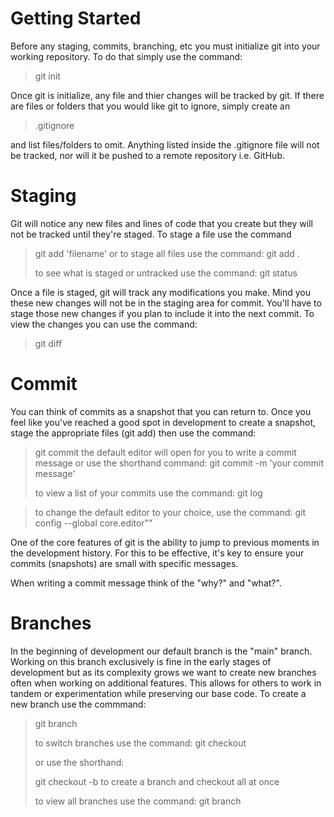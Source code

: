 # Getting Started

Before any staging, commits, branching, etc you must initialize git into your working repository. To do that simply use the command:

  > git init

Once git is initialize, any file and thier changes will be tracked by git. If there are files or folders that you would like git to ignore, simply create an

  > .gitignore

and list files/folders to omit. Anything listed inside the .gitignore file will not be tracked, nor will it be pushed to a remote repository i.e. GitHub.

# Staging

Git will notice any new files and lines of code that you create but they will not be tracked until they're staged. To stage a file use the command

  > git add 'filename'
  > or to stage all files use the command:
  > git add .
  >
  > to see what is staged or untracked use the command:
  > git status

Once a file is staged, git will track any modifications you make. Mind you these new changes will not be in the staging area for commit. You'll have to stage those new changes if you plan to include it into the next commit. To view the changes you can use the command:

  > git diff <filename>

# Commit

You can think of commits as a snapshot that you can return to. Once you feel like you've reached a good spot in development to create a snapshot, stage the appropriate files (git add) then use the command:

  > git commit
  > the default editor will open for you to write a commit message
  > or use the shorthand command:
  > git commit -m 'your commit message'
  >
  > to view a list of your commits use the command:
  > git log

  > to change the default editor to your choice, use the command:
  > git config --global core.editor"<editor>"

One of the core features of git is the ability to jump to previous moments in the development history. For this to be effective, it's key to ensure your commits (snapshots) are small with specific messages.

When writing a commit message think of the "why?" and "what?".

# Branches

In the beginning of development our default branch is the "main" branch. Working on this branch exclusively is fine in the early stages of development but as its complexity grows we want to create new branches often when working on additional features. This allows for others to work in tandem or experimentation while preserving our base code.
To create a new branch use the commmand:

  > git branch <branch-name>
  >
  > to switch branches use the command:
  > git checkout <branch-name>
  >
  > or use the shorthand:
  >
  > git checkout -b <branch-name>
  > to create a branch and checkout all at once
  >
  > to view all branches use the command:
  > git branch
